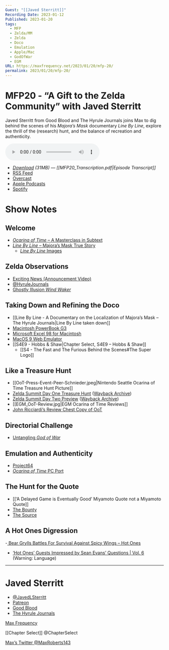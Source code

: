 ```yaml
---
Guest: "[[Javed Sterritt]]"
Recording Date: 2023-01-12
Published: 2023-01-20
tags:
  - MFP
  - Zelda/MM
  - Zelda
  - Doco
  - Emulation
  - Apple/Mac
  - GodOfWar
  - EGM
URL: https://maxfrequency.net/2023/01/20/mfp-20/
permalink: 2023/01/20/mfp-20/
---
```

# MFP20 - “A Gift to the Zelda Community” with Javed Sterritt

Javed Sterritt from Good Blood and The Hyrule Journals joins Max to dig behind the scenes of his *Majora’s Mask* documentary *Line By Line*, explore the thrill of the (research) hunt, and the balance of recreation and authenticity.

<audio controls>
  <source src="https://traffic.libsyn.com/maxfrequency/MF20_Final.mp3">
</audio>

- *[Download](https://traffic.libsyn.com/maxfrequency/MF20_Final.mp3) (31MB)  — [[MFP20_Transcription.pdf|Episode Transcript]]*
- [RSS Feed](https://maxfrequency.libsyn.com/rss)
- [Overcast](https://overcast.fm/itunes1557043396)
- [Apple Podcasts](https://podcasts.apple.com/us/podcast/the-max-frequency-podcast/id1557043396)
- [Spotify](https://open.spotify.com/show/3W1LwBNmhZ6s5QmQViWXKn)

# Show Notes
## Welcome

- [*Ocarina of Time* – A Masterclass in Subtext](https://youtu.be/GyUcwsjyd8Q)
- [*Line By Line* – Majora’s Mask True Story](https://youtu.be/ISKWr8rI2sI)
	- [*Line By Line* Images](https://www.thehyrulejournals.com/line-by-line-documentary)
## Zelda Observations

- [Exciting News (Announcement Video)](https://youtu.be/1Wckbwj2-eg)
- [@HyruleJournals](https://twitter.com/hyrulejournals)
- [Ghostly Illusion *Wind Waker*](https://mobile.twitter.com/HyruleJournals/status/1598862126025961472)
## Taking Down and Refining the Doco

- [[Line By Line - A Documentary on the Localization of Majora’s Mask – The Hyrule Journals|Line By Line taken down]]
- [Macintosh PowerBook G3](https://en.wikipedia.org/wiki/PowerBook_G3)
- [Microsoft Excel 98 for Macintosh](https://winworldpc.com/product/microsoft-excel/97)
- [MacOS 9 Web Emulator](https://macos9.app/)
- [[S4E9 - Hobbs & Shaw|Chapter Select, S4E9 – Hobbs & Shaw]]
	- [[S4 - The Fast and The Furious Behind the Scenes#The Super Logo]]
## Like a Treasure Hunt

- [[OoT-Press-Event-Peer-Schnieder.jpeg|Nintendo Seattle Ocarina of Time Treasure Hunt Picture]]
- [Zelda Summit Day One Treasure Hunt](https://www.ign.com/articles/1998/09/02/zelda-summit-day-one) ([Wayback Archive](https://web.archive.org/web/20000819150031/http://ign64.ign.com/news/4645.html))
- [Zelda Summit Day Two Preview](https://www.ign.com/articles/1998/09/03/zelda-summit-day-two-a-legend-in-the-making) ([Wayback Archive](https://web.archive.org/web/20001007213301/http://ign64.ign.com/news/4681.html))
- [[EGM_OoT-Review.jpg|EGM Ocarina of Time Reviews]]
- [John Ricciardi’s Review Chest Copy of OoT](https://www.instagram.com/reel/CiEirF_gzZd/)
## Directorial Challenge

- [Untangling *God of War*](https://youtu.be/yegRHiaao7U)
## Emulation and Authenticity

- [Project64](https://www.pj64-emu.com/)
- [*Ocarina of Time* PC Port](https://www.videogameschronicle.com/news/zelda-ocarina-of-time-pc-port/)
## The Hunt for the Quote

- [[‘A Delayed Game is Eventually Good’ Miyamoto Quote not a Miyamoto Quote]]
- [The Bounty](https://twitter.com/javedlsterritt/status/1504647303633670149)
- [The Source](https://twitter.com/GameResearch_E/status/1504663945126232071)
## A Hot Ones Digression

-[ Bear Grylls Battles For Survival Against Spicy Wings – Hot Ones](https://youtube.com/watch?v=2pnBCHN9EOE&t=1353)
- [‘Hot Ones’ Guests Impressed by Sean Evans’ Questions | Vol. 6](https://youtu.be/Endmr-93KOY) (Warning: Language)

---
# Javed Sterritt

- [@JavedLSterritt](https://mobile.twitter.com/javedlsterritt)
- [Patreon](https://www.patreon.com/goodblood)
- [Good Blood](https://www.youtube.com/@GoodBloodGames)
- [The Hyrule Journals](https://www.youtube.com/@TheHyruleJournals)

[Max Frequency](https://www.maxfrequency.net/)

[[Chapter Select]] @ChapterSelect

[Max’s Twitter @MaxRoberts143](https://www.twitter.com/MaxRoberts143)